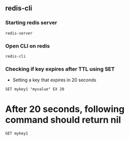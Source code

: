 ## redis-cli
### Starting redis server
```
redis-server
```

### Open CLI on redis
```
redis-cli
```

### Checking if key expires after TTL using SET
* Setting a key that expires in 20 seconds
```
SET mykey1 "myvalue" EX 20 
```
# After 20 seconds, following command should return nil
```
GET mykey1
```
